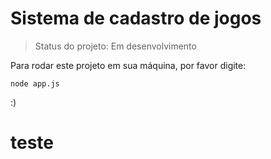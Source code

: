 <h1>Sistema de cadastro de jogos</h1>

> Status do projeto: Em desenvolvimento

Para rodar este projeto em sua máquina, por favor digite:

```
node app.js
```

:)

# teste
